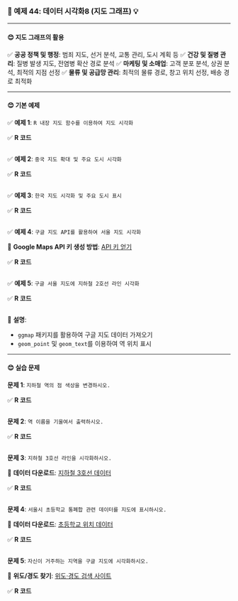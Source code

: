### 🎯 예제 44: 데이터 시각화8 (지도 그래프) 💡

---

#### **😊 지도 그래프의 활용**

✅ **공공 정책 및 행정**: 범죄 지도, 선거 분석, 교통 관리, 도시 계획 등
✅ **건강 및 질병 관리**: 질병 발생 지도, 전염병 확산 경로 분석
✅ **마케팅 및 소매업**: 고객 분포 분석, 상권 분석, 최적의 지점 선정
✅ **물류 및 공급망 관리**: 최적의 물류 경로, 창고 위치 선정, 배송 경로 최적화

---

#### **😊 기본 예제**

✅ **예제 1**: `R 내장 지도 함수를 이용하여 지도 시각화`

✅ **R 코드**
```r

```

✅ **예제 2**: `중국 지도 확대 및 주요 도시 시각화`

✅ **R 코드**
```r

```

✅ **예제 3**: `한국 지도 시각화 및 주요 도시 표시`

✅ **R 코드**
```r

```

✅ **예제 4**: `구글 지도 API를 활용하여 서울 지도 시각화`

📌 **Google Maps API 키 생성 방법**: [API 키 얻기](https://cafe.daum.net/oracleoracle/Soei/34)

✅ **R 코드**
```r

```

✅ **예제 5**: `구글 서울 지도에 지하철 2호선 라인 시각화`

✅ **R 코드**
```r

```

📌 **설명**:
- `ggmap` 패키지를 활용하여 구글 지도 데이터 가져오기
- `geom_point` 및 `geom_text`를 이용하여 역 위치 표시

---

#### **😊 실습 문제**

**문제 1**: `지하철 역의 점 색상을 변경하시오.`

✅ **R 코드**
```r

```

**문제 2**: `역 이름을 기울여서 출력하시오.`

✅ **R 코드**
```r

```

**문제 3**: `지하철 3호선 라인을 시각화하시오.`

📌 **데이터 다운로드**: [지하철 3호선 데이터](https://cafe.daum.net/oracleoracle/Soei/38)

✅ **R 코드**
```r

```

**문제 4**: `서울시 초등학교 통폐합 관련 데이터를 지도에 표시하시오.`

📌 **데이터 다운로드**: [초등학교 위치 데이터](https://cafe.daum.net/oracleoracle/Sotv/263)

✅ **R 코드**
```r

```

**문제 5**: `자신이 거주하는 지역을 구글 지도에 시각화하시오.`

📌 **위도/경도 찾기**: [위도·경도 검색 사이트](https://cafe.daum.net/oracleoracle/Sotv/265)

✅ **R 코드**
```r

```
